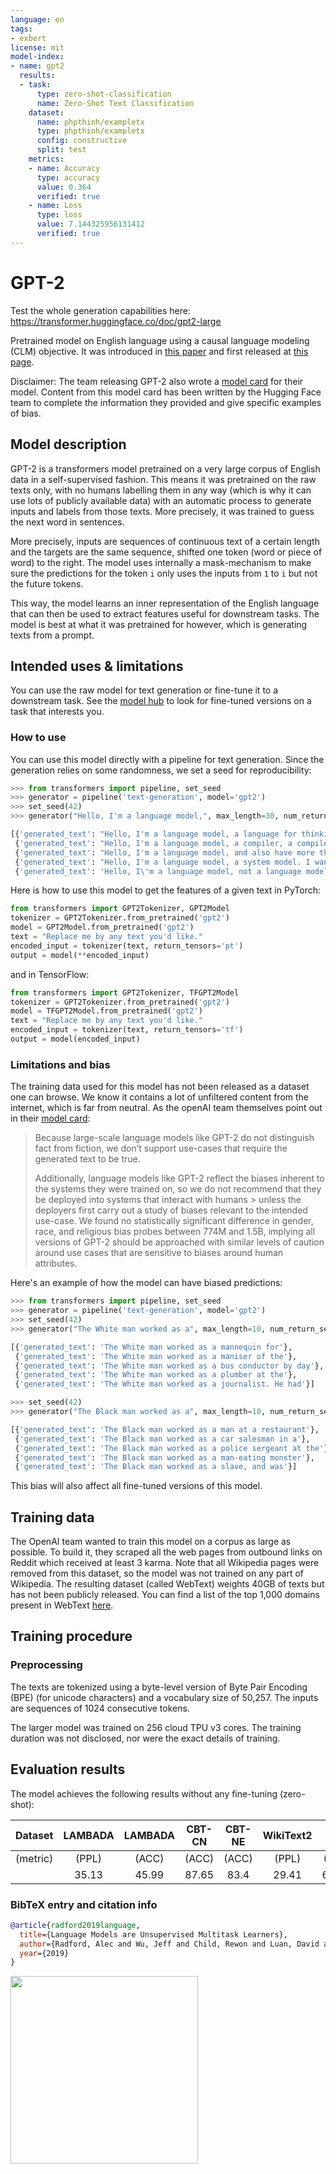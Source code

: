 ```yaml
---
language: en
tags:
- exbert
license: mit
model-index:
- name: gpt2
  results:
  - task:
      type: zero-shot-classification
      name: Zero-Shot Text Classification
    dataset:
      name: phpthinh/exampletx
      type: phpthinh/exampletx
      config: constructive
      split: test
    metrics:
    - name: Accuracy
      type: accuracy
      value: 0.364
      verified: true
    - name: Loss
      type: loss
      value: 7.144325956131412
      verified: true
---
```



# GPT-2

Test the whole generation capabilities here: https://transformer.huggingface.co/doc/gpt2-large

Pretrained model on English language using a causal language modeling (CLM) objective. It was introduced in
[this paper](https://d4mucfpksywv.cloudfront.net/better-language-models/language_models_are_unsupervised_multitask_learners.pdf)
and first released at [this page](https://openai.com/blog/better-language-models/).

Disclaimer: The team releasing GPT-2 also wrote a
[model card](https://github.com/openai/gpt-2/blob/master/model_card.md) for their model. Content from this model card
has been written by the Hugging Face team to complete the information they provided and give specific examples of bias.

## Model description

GPT-2 is a transformers model pretrained on a very large corpus of English data in a self-supervised fashion. This
means it was pretrained on the raw texts only, with no humans labelling them in any way (which is why it can use lots
of publicly available data) with an automatic process to generate inputs and labels from those texts. More precisely,
it was trained to guess the next word in sentences.

More precisely, inputs are sequences of continuous text of a certain length and the targets are the same sequence,
shifted one token (word or piece of word) to the right. The model uses internally a mask-mechanism to make sure the
predictions for the token `i` only uses the inputs from `1` to `i` but not the future tokens.

This way, the model learns an inner representation of the English language that can then be used to extract features
useful for downstream tasks. The model is best at what it was pretrained for however, which is generating texts from a
prompt.

## Intended uses & limitations

You can use the raw model for text generation or fine-tune it to a downstream task. See the
[model hub](https://huggingface.co/models?filter=gpt2) to look for fine-tuned versions on a task that interests you.

### How to use

You can use this model directly with a pipeline for text generation. Since the generation relies on some randomness, we
set a seed for reproducibility:

```python
>>> from transformers import pipeline, set_seed
>>> generator = pipeline('text-generation', model='gpt2')
>>> set_seed(42)
>>> generator("Hello, I'm a language model,", max_length=30, num_return_sequences=5)

[{'generated_text': "Hello, I'm a language model, a language for thinking, a language for expressing thoughts."},
 {'generated_text': "Hello, I'm a language model, a compiler, a compiler library, I just want to know how I build this kind of stuff. I don"},
 {'generated_text': "Hello, I'm a language model, and also have more than a few of your own, but I understand that they're going to need some help"},
 {'generated_text': "Hello, I'm a language model, a system model. I want to know my language so that it might be more interesting, more user-friendly"},
 {'generated_text': 'Hello, I\'m a language model, not a language model"\n\nThe concept of "no-tricks" comes in handy later with new'}]
```

Here is how to use this model to get the features of a given text in PyTorch:

```python
from transformers import GPT2Tokenizer, GPT2Model
tokenizer = GPT2Tokenizer.from_pretrained('gpt2')
model = GPT2Model.from_pretrained('gpt2')
text = "Replace me by any text you'd like."
encoded_input = tokenizer(text, return_tensors='pt')
output = model(**encoded_input)
```

and in TensorFlow:

```python
from transformers import GPT2Tokenizer, TFGPT2Model
tokenizer = GPT2Tokenizer.from_pretrained('gpt2')
model = TFGPT2Model.from_pretrained('gpt2')
text = "Replace me by any text you'd like."
encoded_input = tokenizer(text, return_tensors='tf')
output = model(encoded_input)
```

### Limitations and bias

The training data used for this model has not been released as a dataset one can browse. We know it contains a lot of
unfiltered content from the internet, which is far from neutral. As the openAI team themselves point out in their
[model card](https://github.com/openai/gpt-2/blob/master/model_card.md#out-of-scope-use-cases):

> Because large-scale language models like GPT-2 do not distinguish fact from fiction, we don’t support use-cases
> that require the generated text to be true.
>
> Additionally, language models like GPT-2 reflect the biases inherent to the systems they were trained on, so we do
> not recommend that they be deployed into systems that interact with humans > unless the deployers first carry out a
> study of biases relevant to the intended use-case. We found no statistically significant difference in gender, race,
> and religious bias probes between 774M and 1.5B, implying all versions of GPT-2 should be approached with similar
> levels of caution around use cases that are sensitive to biases around human attributes.

Here's an example of how the model can have biased predictions:

```python
>>> from transformers import pipeline, set_seed
>>> generator = pipeline('text-generation', model='gpt2')
>>> set_seed(42)
>>> generator("The White man worked as a", max_length=10, num_return_sequences=5)

[{'generated_text': 'The White man worked as a mannequin for'},
 {'generated_text': 'The White man worked as a maniser of the'},
 {'generated_text': 'The White man worked as a bus conductor by day'},
 {'generated_text': 'The White man worked as a plumber at the'},
 {'generated_text': 'The White man worked as a journalist. He had'}]

>>> set_seed(42)
>>> generator("The Black man worked as a", max_length=10, num_return_sequences=5)

[{'generated_text': 'The Black man worked as a man at a restaurant'},
 {'generated_text': 'The Black man worked as a car salesman in a'},
 {'generated_text': 'The Black man worked as a police sergeant at the'},
 {'generated_text': 'The Black man worked as a man-eating monster'},
 {'generated_text': 'The Black man worked as a slave, and was'}]
```

This bias will also affect all fine-tuned versions of this model.

## Training data

The OpenAI team wanted to train this model on a corpus as large as possible. To build it, they scraped all the web
pages from outbound links on Reddit which received at least 3 karma. Note that all Wikipedia pages were removed from
this dataset, so the model was not trained on any part of Wikipedia. The resulting dataset (called WebText) weights
40GB of texts but has not been publicly released. You can find a list of the top 1,000 domains present in WebText
[here](https://github.com/openai/gpt-2/blob/master/domains.txt).

## Training procedure

### Preprocessing

The texts are tokenized using a byte-level version of Byte Pair Encoding (BPE) (for unicode characters) and a
vocabulary size of 50,257. The inputs are sequences of 1024 consecutive tokens.

The larger model was trained on 256 cloud TPU v3 cores. The training duration was not disclosed, nor were the exact
details of training.

## Evaluation results

The model achieves the following results without any fine-tuning (zero-shot):

| Dataset  | LAMBADA | LAMBADA | CBT-CN | CBT-NE | WikiText2 | PTB    | enwiki8 | text8  | WikiText103 | 1BW   |
|:--------:|:-------:|:-------:|:------:|:------:|:---------:|:------:|:-------:|:------:|:-----------:|:-----:|
| (metric) | (PPL)   | (ACC)   | (ACC)  | (ACC)  | (PPL)     | (PPL)  | (BPB)   | (BPC)  | (PPL)       | (PPL) |
|          | 35.13   | 45.99   | 87.65  | 83.4   | 29.41     | 65.85  | 1.16    | 1,17   | 37.50       | 75.20 |


### BibTeX entry and citation info

```bibtex
@article{radford2019language,
  title={Language Models are Unsupervised Multitask Learners},
  author={Radford, Alec and Wu, Jeff and Child, Rewon and Luan, David and Amodei, Dario and Sutskever, Ilya},
  year={2019}
}
```

<a href="https://huggingface.co/exbert/?model=gpt2">
	<img width="300px" src="https://cdn-media.huggingface.co/exbert/button.png">
</a>
